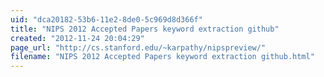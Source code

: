 ```yaml
---
uid: "dca20182-53b6-11e2-8de0-5c969d8d366f"
title: "NIPS 2012 Accepted Papers keyword extraction github"
created: "2012-11-24 20:04:29"
page_url: "http://cs.stanford.edu/~karpathy/nipspreview/"
filename: "NIPS 2012 Accepted Papers keyword extraction github.html"
---
```

